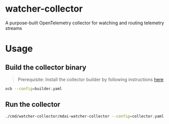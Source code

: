 # watcher-collector

A purpose-built OpenTelemetry collector for watching and routing telemetry streams

# Usage

## Build the collector binary

> Prerequisite: Install the collector builder by following instructions [here](https://opentelemetry.io/docs/collector/custom-collector/#step-1---install-the-builder)

```sh
ocb --config=builder.yaml 
```

## Run the collector

```sh
./cmd/watcher-collector/mdai-watcher-collector --config=collector.yaml  
```
